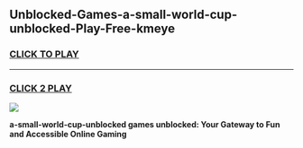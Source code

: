 
## Unblocked-Games-a-small-world-cup-unblocked-Play-Free-kmeye
<h3>
<a href="https://premium76.site?title=a-small-world-cup-unblocked&ref=10A">CLICK TO PLAY</a></h3>
<hr>

<h3>
<a href="https://premium76.site?title=a-small-world-cup-unblocked&ref=10A">CLICK 2 PLAY</a>
  
</h3>

<a href="https://premium76.site?title=a-small-world-cup-unblocked&ref=10A"><img src="https://clearcache.store/games.png"></a>


**a-small-world-cup-unblocked games unblocked: Your Gateway to Fun and Accessible Online Gaming**
